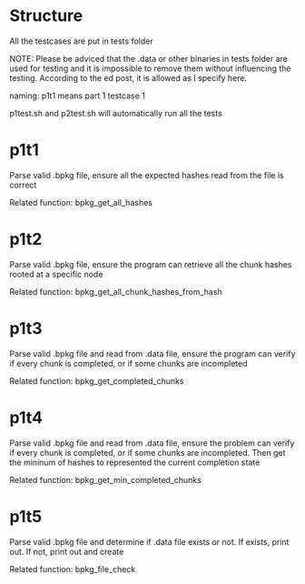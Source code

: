 # Structure
All the testcases are put in tests folder

NOTE: Please be adviced that the .data or other binaries in tests folder are used for testing and it is impossible to remove them without influencing the testing. According to the ed post, it is allowed as I specify here.

naming: p1t1 means part 1 testcase 1

p1test.sh and p2test.sh will automatically run all the tests

# p1t1
Parse valid .bpkg file, ensure all the expected hashes read from the file is correct

Related function: bpkg_get_all_hashes

# p1t2
Parse valid .bpkg file, ensure the program can retrieve all the chunk hashes rooted at a specific node

Related function: bpkg_get_all_chunk_hashes_from_hash

# p1t3
Parse valid .bpkg file and read from .data file, ensure the program can verify if every chunk is completed, or if some chunks are incompleted

Related function: bpkg_get_completed_chunks

# p1t4
Parse valid .bpkg file and read from .data file, ensure the problem can verify if every chunk is completed, or if some chunks are incompleted. Then get the mininum of hashes to represented the current completion state

Related function: bpkg_get_min_completed_chunks

# p1t5
Parse valid .bpkg file and determine if .data file exists or not. If exists, print out. If not, print out and create

Related function: bpkg_file_check